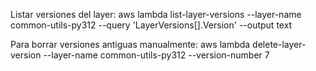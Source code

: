 Listar versiones del layer:
aws lambda list-layer-versions --layer-name common-utils-py312 --query 'LayerVersions[].Version' --output text

Para borrar versiones antiguas manualmente:
aws lambda delete-layer-version --layer-name common-utils-py312 --version-number 7
